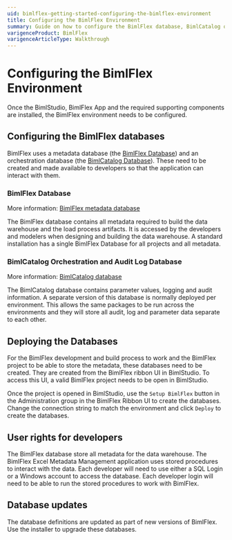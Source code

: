 ```yaml
---
uid: bimlflex-getting-started-configuring-the-bimlflex-environment
title: Configuring the BimlFlex Environment
summary: Guide on how to configure the BimlFlex database, BimlCatalog orchestration, and deploying databases
varigenceProduct: BimlFlex
varigenceArticleType: Walkthrough
---
```

# Configuring the BimlFlex Environment

<!-- TODO: Delete as not applicable in current process anymore -->

Once the BimlStudio, BimlFlex App and the required supporting components are installed, the BimlFlex environment needs to be configured.

## Configuring the BimlFlex databases

BimlFlex uses a metadata database (the [BimlFlex Database](xref:bimlflex-database)) and an orchestration database (the [BimlCatalog Database](xref:bimlcatalog-database)). These need to be created and made available to developers so that the application can interact with them.

### BimlFlex Database

More information: [BimlFlex metadata database](xref:bimlflex-database)

The BimlFlex database contains all metadata required to build the data warehouse and the load process artifacts. It is accessed by the developers and modelers when designing and building the data warehouse. A standard installation has a single BimlFlex Database for all projects and all metadata.

### BimlCatalog Orchestration and Audit Log Database

More information: [BimlCatalog database](xref:bimlcatalog-database)

The BimlCatalog database contains parameter values, logging and audit information. A separate version of this database is normally deployed per environment. This allows the same packages to be run across the environments and they will store all audit, log and parameter data separate to each other.

## Deploying the Databases

For the BimlFlex development and build process to work and the BimlFlex project to be able to store the metadata, these databases need to be created. They are created from the BimlFlex ribbon UI in BimlStudio. To access this UI, a valid BimlFlex project needs to be open in BimlStudio.

Once the project is opened in BimlStudio, use the `Setup BimlFlex` button in the Administration group in the BimlFlex Ribbon UI to create the databases. Change the connection string to match the environment and click `Deploy` to create the databases.

## User rights for developers

The BimlFlex database store all metadata for the data warehouse. The BimlFlex Excel Metadata Management application uses stored procedures to interact with the data. Each developer will need to use either a SQL Login or a Windows account to access the database. Each developer login will need to be able to run the stored procedures to work with BimlFlex.

## Database updates

The database definitions are updated as part of new versions of BimlFlex. Use the installer to upgrade these databases.